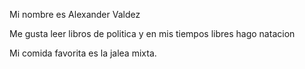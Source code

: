 Mi nombre es Alexander Valdez

Me gusta leer libros de politica y en 
mis tiempos libres hago natacion

Mi comida favorita es la jalea mixta.